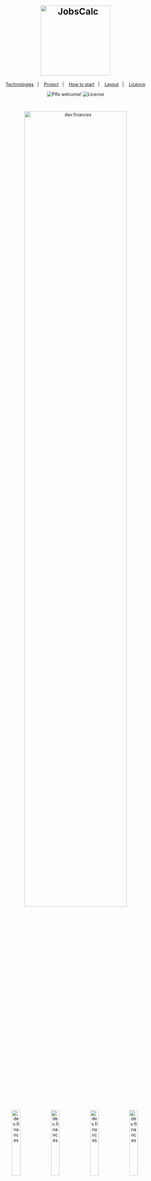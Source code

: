 <h1 align="center">
  <img alt="JobsCalc" title="JobsCalc" src="https://imgur.com/Po7z25C.png" width="220px" />
</h1>

<p align="center">
  <a href="#-technologies">Technologies</a>&nbsp;&nbsp;&nbsp;|&nbsp;&nbsp;&nbsp;
  <a href="#-project">Project</a>&nbsp;&nbsp;&nbsp;|&nbsp;&nbsp;&nbsp;
  <a href="#-howtostart">How to start</a>&nbsp;&nbsp;&nbsp;|&nbsp;&nbsp;&nbsp;
  <a href="#-layout">Layout</a>&nbsp;&nbsp;&nbsp;|&nbsp;&nbsp;&nbsp;
  <a href="#memo-licença">Licence</a>
</p>

<p align="center">
 <img src="https://img.shields.io/static/v1?label=PRs&message=welcome&color=49AA26&labelColor=000000" alt="PRs welcome!" />

  <img alt="License" src="https://img.shields.io/static/v1?label=license&message=MIT&color=49AA26&labelColor=000000">
</p>

<br>

<p align="center">
  <img alt="dev.finances" src="https://imgur.com/KI1hUHY.png" width="80%">
</p>


<div align="center">
    <img alt="dev.finances" src="https://imgur.com/28ED14z.png" width="23%">&nbsp;
    <img alt="dev.finances" src="https://imgur.com/U29tkDv.png" width="23%">&nbsp;
    <img alt="dev.finances" src="https://imgur.com/UXPoUVA.png" width="23%">&nbsp;
    <img alt="dev.finances" src="https://imgur.com/Dr80mFI.png" width="23%">&nbsp;
            
</div>

## 🚀 Technologies

This project was developed with the following technologies:

- HTML
- CSS
- JavaScript
- Node
- ReactJS
- Express
- Prisma
- Expo Mobile

## 💻 Project

The ideia of the FindYourDuoApp is approximate the gamers around the world and bring one way to find themselves and them play together. 

## 🔌 How to start (Front-End Web)

To run the project just get the code and execute the command 
```
npm install 
```
for download the dependecies.

And after that you can run the project executing the command below:
```
npm run dev
```

## 🔌 How to start (Front-End Mobile)

To run the project just get the code and execute the command 
```
npm install 
```
for download the dependecies.

And after that you can run the project executing the command below:
```
expo start
```

## 🔌 How to start (Back-End Web)

To run the project just get the code and execute the command 
```
npm install 
```
for download the dependecies.

And after that you can run the project executing the command below:
```
npm run dev
```

## 🔖 Layout

You can view the layout of the project through [LINK](https://www.figma.com/file/s4fytPFbDiSkv4GPSfKaLE/Jobs-Planning). You need an account on [Figma](https://figma.com) to access it.

## :memo: Licence

This project is under the MIT license. See the [LICENSE](.github/LICENSE.md) file for more details.

---
